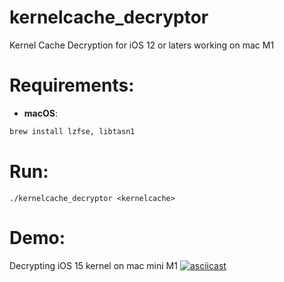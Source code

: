 # kernelcache_decryptor
Kernel Cache Decryption for iOS 12 or laters working on mac M1

# Requirements:
* **macOS**:
```bash
brew install lzfse, libtasn1
```
# Run:
```
./kernelcache_decryptor <kernelcache>
```

# Demo:
Decrypting iOS 15 kernel on mac mini M1
[![asciicast](https://asciinema.org/a/O1YpcchgyhVhOql20c25h4W0O.svg)](https://asciinema.org/a/O1YpcchgyhVhOql20c25h4W0O)
